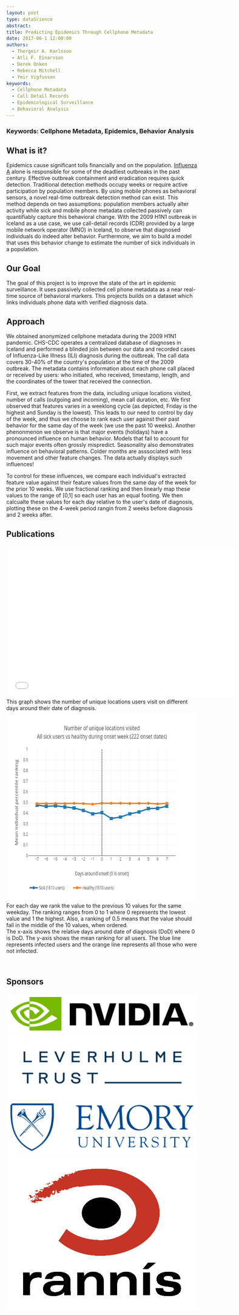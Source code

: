 ```yaml
---
layout: post
type: dataScience
abstract:
title: Predicting Epidemics Through Cellphone Metadata
date: 2017-06-1 12:00:00
authors:
  - Thorgeir A. Karlsson
  - Atli F. Einarsson
  - Derek Onken
  - Rebecca Mitchell
  - Ymir Vigfusson
keywords:
  - Cellphone Metadata
  - Call Detail Records
  - Epidemiological Surveillance
  - Behavioral Analysis
---
```


### Keywords: Cellphone Metadata, Epidemics, Behavior Analysis

## What is it?

Epidemics cause significant tolls financially and on the population. [Influenza A](https://en.wikipedia.org/wiki/Influenza) alone is responsible for some of the deadliest outbreaks in the past century. Effective outbreak containment and eradication requires quick detection. Traditional detection methods occupy weeks or require active participation by population members. By using mobile phones as behavioral sensors, a novel real-time outbreak detection method can exist. This method depends on two assumptions: population members actually alter activity while sick and mobile phone metadata collected passively can quantifiably capture this behavioral change. With the 2009 H1N1 outbreak in Iceland as a use case, we use call-detail records (CDR) provided by a large mobile network operator (MNO) in Iceland, to observe that diagnosed individuals do indeed alter behavior. Furthermore, we aim to build a model that uses this behavior change to estimate the number of sick individuals in a population.

## Our Goal

The goal of this project is to improve the state of the art in epidemic surveillance. It uses passively collected cell phone metadata as a near real-time source of behavioral markers. This projects builds on a dataset which links individuals phone data with verified diagnosis data.

## Approach

We obtained anonymized cellphone metadata during the 2009 H1N1 pandemic. CHS-CDC operates a centralized database of diagnoses in Iceland and performed a blinded join between our data and recorded cases of Influenza-Like Illness (ILI) diagnosis during the outbreak. The call data covers 30-40% of the country's population at the time of the 2009 outbreak. The metadata contains information about each phone call placed or received by users: who initiated, who received, timestamp, length, and the coordinates of the tower that received the connection.

First, we extract features from the data, including unique locations visited, number of calls (outgoing and incoming), mean call duration, etc. We first observed that features varies in a weeklong cycle (as depicted, Friday is the highest and Sunday is the lowest). This leads to our need to control by day of the week, and thus we choose to rank each user against their past behavior for the same day of the week (we use the past 10 weeks). Another phenonmenon we observe is that major events (holidays) have a pronounced influence on human behavior. Models that fail to account for such major events often grossly mispredict. Seasonality also demonstrates influence on behavioral patterns. Colder months are asssociated with less movement and other feature changes. The data actually displays such influences!

To control for these influences, we compare each individual's extracted feature value against their feature values from the same day of the week for the prior 10 weeks. We use fractional ranking and then linearly map these values to the range of [0,1] so each user has an equal footing. We then calcualte these values for each day relative to the user's date of diagnosis, plotting these on the 4-week period rangin from 2 weeks before diagnosis and 2 weeks after.



## Publications

<iframe width="600" height="400" frameborder="0" scrolling="no" src="//plot.ly/~thorgeirk11/2439.embed"></iframe>

<div class="ui segments">
  <div class="ui secondary segment">
    This graph shows the number of unique locations users visit on different days around their date of diagnosis.
  </div>
  <div class="ui segment">
    <img class="ui centered large rounded image" style="width: 700px; height: 500px;" src="../resources/projects/cdr/unique_locations_visited_bin0.png"/>
  </div>
  <div class="ui secondary segment">
    For each day we rank the value to the previous 10 values for the same weekday. The ranking ranges from 0 to 1 where 0 represents the lowest value and 1 the highest. Also, a ranking of 0.5 means that the value should fall in the middle of the 10 values, when ordered.
    <br>
    The x-axis shows the relative days around date of diagnosis (DoD) where 0 is DoD. The y-axis shows the mean ranking for all users. The blue line represents infected users and the orange line represents all those who were not infected.
  </div>
</div>


 

## Sponsors

<div class="ui segments">
  <img class="ui centered large rounded image" src="../resources/projects/cdr/Nvidia.png"/>
</div>
<div class="ui segments">
  <img class="ui centered large rounded image" src="../resources/projects/cdr/Leverhulme.jpg"/>
</div>
<div class="ui segments">
  <img class="ui centered large rounded image" src="../resources/projects/cdr/emory.png"/>
</div>
<div class="ui segments">
  <img class="ui centered large rounded image" src="../resources/projects/cdr/rannis.jpg"/>
</div>
